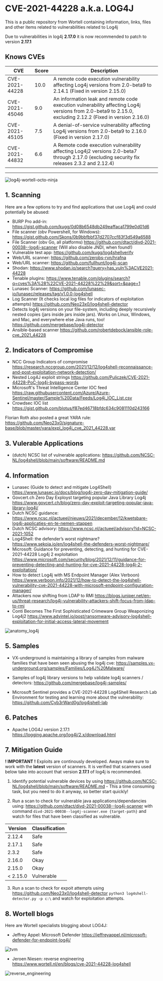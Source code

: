 # CVE-2021-44228 a.k.a. LOG4J
This is a public repository from Wortell containing information, links, files and other items related to vulnerabilities related to Log4j

Due to vulnerabilities in log4j **2.17.0** it is now recommended to patch to version **2.17.1**

## Knows CVEs
| CVE            | Score | Description    |
| -------------- | ----- | -------------- |
| CVE-2021-44228 | 10.0  | A remote code execution vulnerability affecting Log4j versions from 2.0-beta9 to 2.14.1 (Fixed in version 2.15.0)          |
| CVE-2021-45046 | 9.0   | An information leak and remote code execution vulnerability affecting Log4j versions from 2.0-beta9 to 2.15.0, excluding 2.12.2 (Fixed in version 2.16.0)           |
| CVE-2021-45105 | 7.5   | A denial-of-service vulnerability affecting Log4j versions from 2.0-beta9 to 2.16.0 (Fixed in version 2.17.0)          |
| CVE-2021-44832 | 6.6   | A Remote code execution vulnerability affecting Log4j2 versions 2.0-beta7 through 2.17.0 (excluding security fix releases 2.3.2 and 2.12.4) |


---

![log4j-wortell-octo-ninja](https://user-images.githubusercontent.com/24291535/146188101-431b057d-43ef-4a75-8aba-f03e50e87d8a.png)


## 1. Scanning

Here are a few options to try and find applications that use Log4j and could potentially be abused:

* BURP Pro add-in:
https://gist.github.com/kugg/0d08b6548db249eaffaca1799e0d01d6
* File scanner (obv Powershell, for Windows):
https://gist.github.com/Skons/0b9bbfbbf37d2707ccf83f3d549a6588
* File Scanner (obv Go, all platforms)
https://github.com/dtact/divd-2021-00038--log4j-scanner
(Will also disable JNDI, when found!)
* Vulnerable test app:
https://github.com/kugg/log4shellverify
* Web/URL scanner:
https://github.com/zerobs-rvn/hrafna
* Web/URL scanner:
https://github.com/fullhunt/log4j-scan
* Shodan:
https://www.shodan.io/search?query=has_vuln%3ACVE2021-44228
* Tenable plugins:
https://www.tenable.com/plugins/search?q=cves%3A%28%22CVE-2021-44228%22%29&sort=&page=1
* Lunasec Scanner:
https://github.com/lunasec-io/lunasec/releases/tag/v1.0.0-log4shell 
* Log Scanner (It checks local log files for indicators of exploitation attempts)
https://github.com/Neo23x0/log4shell-detector
* Detects log4j versions on your file-system, including deeply recursively nested copies (jars inside jars inside jars). Works on Linux, Windows, and Mac, and everywhere else Java runs, too!
https://github.com/mergebase/log4j-detector
* Ansible-based scanner 
https://github.com/robertdebock/ansible-role-cve_2021_44228

## 2. Indicators of Compromise

* NCC Group Indicators of compromise
https://research.nccgroup.com/2021/12/12/log4shell-reconnaissance-and-post-exploitation-network-detection/
* Nested Log4J exploit strings
https://github.com/Puliczek/CVE-2021-44228-PoC-log4j-bypass-words 
* Microsoft's Threat Intelligence Center IOC feed
https://raw.githubusercontent.com/Azure/Azure-Sentinel/master/Sample%20Data/Feeds/Log4j_IOC_List.csv
* Crowdsec IOC list
https://gist.github.com/blotus/f87ed46718bfdc634c9081110d243166

Florian Roth also posted a great YARA rule: https://github.com/Neo23x0/signature-base/blob/master/yara/expl_log4j_cve_2021_44228.yar

## 3. Vulerable Applications

* (dutch) NCSC list of vulnerable applications:
https://github.com/NCSC-NL/log4shell/blob/main/software/README.md

## 4. Information

* Lunasec (Guide to detect and mitigate Log4Shell)
https://www.lunasec.io/docs/blog/log4j-zero-day-mitigation-guide/
* Govcert.ch Zero Day Exployst targeting popular Java Library Log4j
https://www.govcert.ch/blog/zero-day-exploit-targeting-popular-java-library-log4j/
* Dutch NCSC guidance:
https://www.ncsc.nl/actueel/nieuws/2021/december/12/kwetsbare-log4j-applicaties-en-te-nemen-stappen
* Dutch NCSC advisory:
https://www.ncsc.nl/actueel/advisory?id=NCSC-2021-1052
* Log4Shell: the defender’s worst nightmare?
https://www.sekoia.io/en/log4shell-the-defenders-worst-nightmare/
* Microsoft: Guidance for preventing, detecting, and hunting for CVE-2021-44228 Log4j 2 exploitation 
https://www.microsoft.com/security/blog/2021/12/11/guidance-for-preventing-detecting-and-hunting-for-cve-2021-44228-log4j-2-exploitation/
* How to detect Log4j with MS Endpoint Manager (Alex Verboon)
https://www.verboon.info/2021/12/how-to-detect-the-log4shell-vulnerability-cve-2021-44228-with-microsoft-endpoint-configuration-manager/
* Attackers now shifting from LDAP to RMI
https://blogs.juniper.net/en-us/threat-research/log4j-vulnerability-attackers-shift-focus-from-ldap-to-rmi
* Conti Becomes The First Sophisticated Crimeware Group Weaponizing Log4j2
https://www.advintel.io/post/ransomware-advisory-log4shell-exploitation-for-initial-access-lateral-movement

![anatomy_log4j](https://user-images.githubusercontent.com/16960513/146193236-e405dcc9-c2d6-40d0-b7ff-3d0317cc6afb.png)

## 5. Samples

* VX-underground is maintaining a library of samples from malware families that have been seen abusing the log4j cve: https://samples.vx-underground.org/samples/Families/Log4J%20Malware/

* Samples of log4j library versions to help validate log4j scanners / detectors: https://github.com/mergebase/log4j-samples/

* Microsoft Sentinel provides a CVE-2021-44228 Log4Shell Research Lab Environment for testing and learning more about the vulnerability: https://github.com/Cyb3rWard0g/log4jshell-lab

## 6. Patches


* Apache LOG4J version 2.17.1
https://logging.apache.org/log4j/2.x/download.html

## 7. Mitigation Guide
**! IMPORTANT !** Exploits are continously developed. Aways make sure to work with the **latest** version of scanners. It is verified that scanners used below take into account that version **2.17.1** of log4j is recommended. 

1. Identify potential vulnerable devices by using https://github.com/NCSC-NL/log4shell/blob/main/software/README.md - This a time consuming task, but you need to do it anyway, so better start quickly!

2. Run a scan to check for vulnerable java applications/dependancies using: https://github.com/dtact/divd-2021-00038--log4j-scanner with command `divd-2021-00038--log4j-scanner.exe {target-path}` and watch for files that have been classified as vulnerable.

| Version  | Classification |
| -------- | -------------- |
| 2.12.4   | Safe           |
| 2.17.1   | Safe           |
| 2.3.2    | Safe
| 2.16.0   | Okay           |
| 2.15.0   | Okay           |
| < 2.15.0 | Vulnerable     |

3. Run a scan to check for expoit attempts using https://github.com/Neo23x0/log4shell-detector `python3 log4shell-detector.py -p c:\` and watch for exploitation attempts.

 ## 8. Wortell blogs

 Here are Wortell specialists blogging about LOG4J:

 * Jeffrey Appel: Microsoft Defender
https://jeffreyappel.nl/microsoft-defender-for-endpoint-log4j/

![tvm](https://user-images.githubusercontent.com/16960513/146193334-6e6198cf-2a06-4950-a681-d9f5db8b7f6e.png)

 * Jeroen Niesen: reverse engineering
 https://www.wortell.nl/en/blogs/cve-2021-44228-log4shell
  
![reverse_engineering](https://user-images.githubusercontent.com/16960513/146193357-1d38aad3-b7a3-45a9-9130-8f3880e3c804.png)
